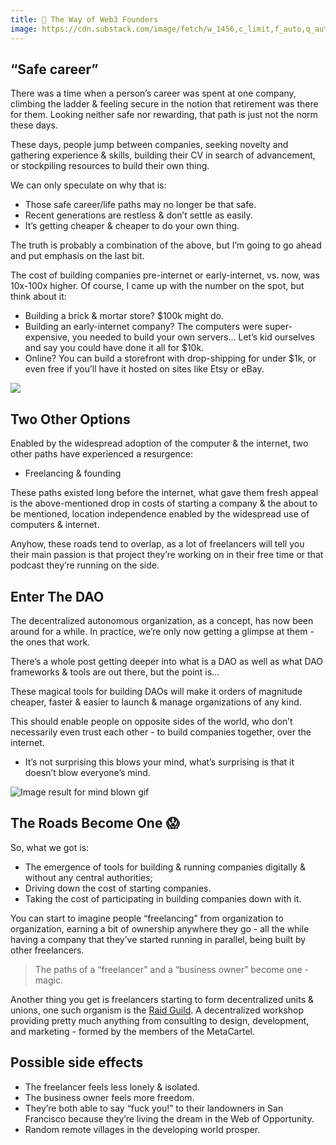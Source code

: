 ```yaml
---
title: 👣 The Way of Web3 Founders
image: https://cdn.substack.com/image/fetch/w_1456,c_limit,f_auto,q_auto:good/https%3A%2F%2Fbucketeer-e05bbc84-baa3-437e-9518-adb32be77984.s3.amazonaws.com%2Fpublic%2Fimages%2F7b0a2888-53a3-4f2d-8dbf-921c83337517_1200x841.jpeg
---
```



## “Safe career”[​](https://wiki.metagame.wtf/docs/wtf-is-metagame/way-of-web3-founders#safe-career)

There was a time when a person’s career was spent at one company, climbing the ladder & feeling secure in the notion that retirement was there for them. Looking neither safe nor rewarding, that path is just not the norm these days.

These days, people jump between companies, seeking novelty and gathering experience & skills, building their CV in search of advancement, or stockpiling resources to build their own thing.

We can only speculate on why that is:
-   Those safe career/life paths may no longer be that safe.
-   Recent generations are restless & don’t settle as easily.
-   It’s getting cheaper & cheaper to do your own thing.

The truth is probably a combination of the above, but I’m going to go ahead and put emphasis on the last bit.

The cost of building companies pre-internet or early-internet, vs. now, was 10x-100x higher. Of course, I came up with the number on the spot, but think about it:

-   Building a brick & mortar store? $100k might do.
-   Building an early-internet company? The computers were super-expensive, you needed to build your own servers… Let’s kid ourselves and say you could have done it all for $10k.
-   Online? You can build a storefront with drop-shipping for under $1k, or even free if you’ll have it hosted on sites like Etsy or eBay.
    

![](https://lh5.googleusercontent.com/XhaeONxxN4qKEqo4bUq75QEQ2-rrceIr5BjwNsP8G-Xxh4sBjILFP3Ve_DK9b60OMg8ZxVv3IeTjO0LEzWW8idU3x5cufCKpuXu3JDvkKgp2ObfA6I0k5wx_dOEaRcoKow0hkcwMstQkW-EPCmlnN4LVcetBY9nppARKp7-GzFCZjKvC2jIXhmeJRA)

## Two Other Options[​](https://wiki.metagame.wtf/docs/wtf-is-metagame/way-of-web3-founders#two-other-options)

Enabled by the widespread adoption of the computer & the internet, two other paths have experienced a resurgence:

-   Freelancing & founding

These paths existed long before the internet, what gave them fresh appeal is the above-mentioned drop in costs of starting a company & the about to be mentioned, location independence enabled by the widespread use of computers & internet.

Anyhow, these roads tend to overlap, as a lot of freelancers will tell you their main passion is that project they’re working on in their free time or that podcast they’re running on the side.

## Enter The DAO[​](https://wiki.metagame.wtf/docs/wtf-is-metagame/way-of-web3-founders#enter-the-dao)

The decentralized autonomous organization, as a concept, has now been around for a while. In practice, we’re only now getting a glimpse at them - the ones that work.

There’s a whole post getting deeper into what is a DAO as well as what DAO frameworks & tools are out there, but the point is…

These magical tools for building DAOs will make it orders of magnitude cheaper, faster & easier to launch & manage organizations of any kind.

This should enable people on opposite sides of the world, who don’t necessarily even trust each other - to build companies together, over the internet.

-   It’s not surprising this blows your mind, what’s surprising is that it doesn’t blow everyone’s mind.
    

![Image result for mind blown gif](https://lh4.googleusercontent.com/NDkGfxAASJpCopKImzjCMbbFYKWIsiPrsKVDGCo9wnvYTcF9W6OXxYga_e6SBB0NGg5nCl8G0nU0YMqz2v1lCysblxtDTRSHo2pyYH8Cfnv18CLGVLWRNGAxYGTOMoqVFTTRLUtO1DNuEXjECyMXZhwkt7-KyqutY8aJ9dErIboZw2Q5yBHU8MraMw)

## The Roads Become One 😱[​](https://wiki.metagame.wtf/docs/wtf-is-metagame/way-of-web3-founders#the-roads-become-one-)

So, what we got is:

-   The emergence of tools for building & running companies digitally & without any central authorities;
-   Driving down the cost of starting companies.
-   Taking the cost of participating in building companies down with it.
    

You can start to imagine people “freelancing” from organization to organization, earning a bit of ownership anywhere they go - all the while having a company that they’ve started running in parallel, being built by other freelancers.

> The paths of a “freelancer” and a “business owner” become one - magic.

Another thing you get is freelancers starting to form decentralized units & unions, one such organism is the [Raid Guild](https://raidguild.org/). A decentralized workshop providing pretty much anything from consulting to design, development, and marketing - formed by the members of the MetaCartel.

## Possible side effects[​](https://wiki.metagame.wtf/docs/wtf-is-metagame/way-of-web3-founders#possible-side-effects)

-   The freelancer feels less lonely & isolated.
-   The business owner feels more freedom.
-   They’re both able to say “fuck you!” to their landowners in San Francisco because they’re living the dream in the [](https://metagame.substack.com/p/narrative-2-the-web-of-opportunity) Web of Opportunity.
-   Random remote villages in the developing world prosper.
